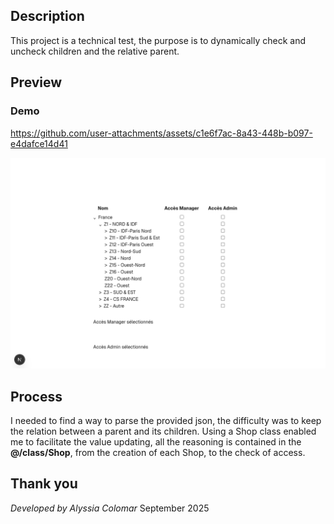 ## Description

This project is a technical test, the purpose is to dynamically check and uncheck children and the relative parent.

## Preview

### Demo
https://github.com/user-attachments/assets/c1e6f7ac-8a43-448b-b097-e4dafce14d41


![Preview image](./shop-management-app/public/preview.png)

## Process

I needed to find a way to parse the provided json, the difficulty was to keep the relation between a parent and its children. 
Using a Shop class enabled me to facilitate the value updating, all the reasoning is contained in the **@/class/Shop**, from the creation of each Shop, to the check of access.

## Thank you

*Developed by Alyssia Colomar*
September 2025

